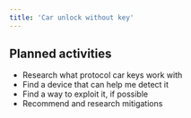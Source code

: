 ```yaml
---
title: 'Car unlock without key'
---
```


## Planned activities

- Research what protocol car keys work with
- Find a device that can help me detect it
- Find a way to exploit it, if possible
- Recommend and research mitigations

